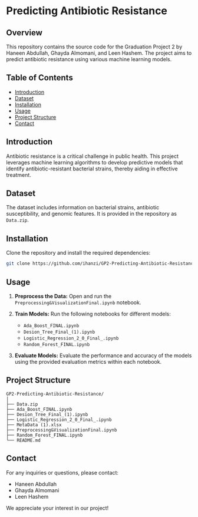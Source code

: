# Predicting Antibiotic Resistance

## Overview

This repository contains the source code for the Graduation Project 2 by Haneen Abdullah, Ghayda Almomani, and Leen Hashem. The project aims to predict antibiotic resistance using various machine learning models.

## Table of Contents

- [Introduction](#introduction)
- [Dataset](#dataset)
- [Installation](#installation)
- [Usage](#usage)
- [Project Structure](#project-structure)
- [Contact](#contact)

## Introduction

Antibiotic resistance is a critical challenge in public health. This project leverages machine learning algorithms to develop predictive models that identify antibiotic-resistant bacterial strains, thereby aiding in effective treatment.

## Dataset

The dataset includes information on bacterial strains, antibiotic susceptibility, and genomic features. It is provided in the repository as `Data.zip`.

## Installation

Clone the repository and install the required dependencies:

```bash
git clone https://github.com/ihanzi/GP2-Predicting-Antibiotic-Resistance.git
```

## Usage

1. **Preprocess the Data:**
   Open and run the `Preprocessing&VisualizationFinal.ipynb` notebook.

2. **Train Models:**
   Run the following notebooks for different models:
   - `Ada_Boost_FINAL.ipynb`
   - `Desion_Tree_Final_(1).ipynb`
   - `Logistic_Regression_2_0_Final_.ipynb`
   - `Random_Forest_FINAL.ipynb`

3. **Evaluate Models:**
   Evaluate the performance and accuracy of the models using the provided evaluation metrics within each notebook.

## Project Structure

```
GP2-Predicting-Antibiotic-Resistance/
│
├── Data.zip
├── Ada_Boost_FINAL.ipynb
├── Desion_Tree_Final_(1).ipynb
├── Logistic_Regression_2_0_Final_.ipynb
├── MetaData (1).xlsx
├── Preprocessing&VisualizationFinal.ipynb
├── Random_Forest_FINAL.ipynb
└── README.md
```

## Contact

For any inquiries or questions, please contact:

- Haneen Abdullah
- Ghayda Almomani
- Leen Hashem

We appreciate your interest in our project!
```
